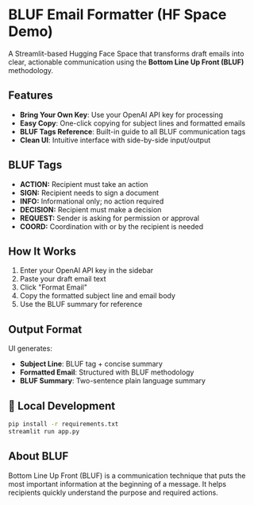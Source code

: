 # BLUF Email Formatter (HF Space Demo)

A Streamlit-based Hugging Face Space that transforms draft emails into clear, actionable communication using the **Bottom Line Up Front (BLUF)** methodology.

## Features

- **Bring Your Own Key**: Use your OpenAI API key for processing
- **Easy Copy**: One-click copying for subject lines and formatted emails
- **BLUF Tags Reference**: Built-in guide to all BLUF communication tags
- **Clean UI**: Intuitive interface with side-by-side input/output

## BLUF Tags

- **ACTION:** Recipient must take an action
- **SIGN:** Recipient needs to sign a document  
- **INFO:** Informational only; no action required
- **DECISION:** Recipient must make a decision
- **REQUEST:** Sender is asking for permission or approval
- **COORD:** Coordination with or by the recipient is needed

## How It Works

1. Enter your OpenAI API key in the sidebar
2. Paste your draft email text
3. Click "Format Email" 
4. Copy the formatted subject line and email body
5. Use the BLUF summary for reference

## Output Format

UI generates:

- **Subject Line**: BLUF tag + concise summary
- **Formatted Email**: Structured with BLUF methodology
- **BLUF Summary**: Two-sentence plain language summary

## 🔧 Local Development

```bash
pip install -r requirements.txt
streamlit run app.py
```

## About BLUF

Bottom Line Up Front (BLUF) is a communication technique that puts the most important information at the beginning of a message. It helps recipients quickly understand the purpose and required actions.